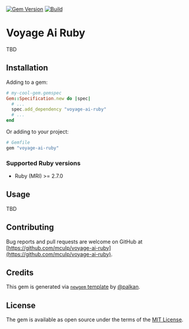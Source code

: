 [![Gem Version](https://badge.fury.io/rb/voyage-ai-ruby.svg)](https://rubygems.org/gems/voyage-ai-ruby)
[![Build](https://github.com/mculp/voyage-ai-ruby/workflows/Build/badge.svg)](https://github.com/palkan/voyage-ai-ruby/actions)

# Voyage Ai Ruby

TBD

## Installation

Adding to a gem:

```ruby
# my-cool-gem.gemspec
Gem::Specification.new do |spec|
  # ...
  spec.add_dependency "voyage-ai-ruby"
  # ...
end
```

Or adding to your project:

```ruby
# Gemfile
gem "voyage-ai-ruby"
```

### Supported Ruby versions

- Ruby (MRI) >= 2.7.0

## Usage

TBD

## Contributing

Bug reports and pull requests are welcome on GitHub at [https://github.com/mculp/voyage-ai-ruby](https://github.com/mculp/voyage-ai-ruby).

## Credits

This gem is generated via [`newgem` template](https://github.com/palkan/newgem) by [@palkan](https://github.com/palkan).

## License

The gem is available as open source under the terms of the [MIT License](http://opensource.org/licenses/MIT).
